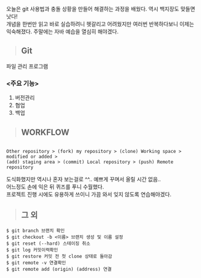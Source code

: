 오늘은 git 사용법과 충돌 상황을 만들어 해결하는 과정을 배웠다. 역시 백지장도 맞들면 낫다!  
개념을 한번만 읽고 바로 실습하려니 헷갈리고 어려웠지만 여러번 반복하다보니 이제는 익숙해졌다. 주말에는 자바 예습을 열심히 해야겠다.  

> ## Git

파일 관리 프로그램

### <주요 기능>
1. 버전관리
2. 협업
3. 백업

> ## WORKFLOW
```

Other repository > (fork) my repository > (clone) Working space > modified or added >
(add) staging area > (commit) Local repository > (push) Remote repository 

```


도식화했지만 역시나 혼자 보는걸로 ^^.. 예쁘게 꾸며서 올릴 시간 없음..  
어느정도 손에 익은 뒤 퀴즈를 푸니 수월했다.  
프로젝트 진행 시에도 유용하게 쓰이니 가끔 와서 잊지 않도록 연습해야겠다.  


> ## 그 외

```
$ git branch 브랜치 확인
$ git checkout -b <이름> 브랜치 생성 및 이름 설정
$ git reset (--hard) 스테이징 취소
$ git log 커밋이력확인
$ git restore 커밋 전 첫 clone 상태로 돌아감
$ git remote -v 연결확인
$ git remote add (origin) (address) 연결
```

